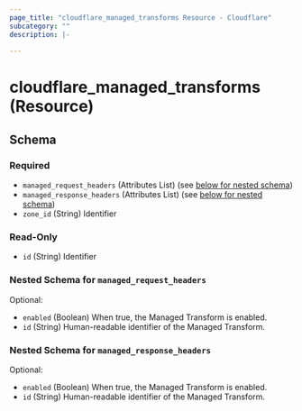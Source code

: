 ```yaml
---
page_title: "cloudflare_managed_transforms Resource - Cloudflare"
subcategory: ""
description: |-
  
---
```


# cloudflare_managed_transforms (Resource)




<!-- schema generated by tfplugindocs -->
## Schema

### Required

- `managed_request_headers` (Attributes List) (see [below for nested schema](#nestedatt--managed_request_headers))
- `managed_response_headers` (Attributes List) (see [below for nested schema](#nestedatt--managed_response_headers))
- `zone_id` (String) Identifier

### Read-Only

- `id` (String) Identifier

<a id="nestedatt--managed_request_headers"></a>
### Nested Schema for `managed_request_headers`

Optional:

- `enabled` (Boolean) When true, the Managed Transform is enabled.
- `id` (String) Human-readable identifier of the Managed Transform.


<a id="nestedatt--managed_response_headers"></a>
### Nested Schema for `managed_response_headers`

Optional:

- `enabled` (Boolean) When true, the Managed Transform is enabled.
- `id` (String) Human-readable identifier of the Managed Transform.


